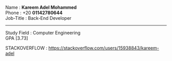 Name : <b>Kareem Adel Mohammed</b>
<br>
Phone : +20 <b>01142780644</b>
<br>
Job-Title : Back-End Developer
<hr>
Study Field : Computer Engineering 
<br>
GPA [3.73]

STACKOVERFLOW : <herf>https://stackoverflow.com/users/15938843/kareem-adel<herf/>
